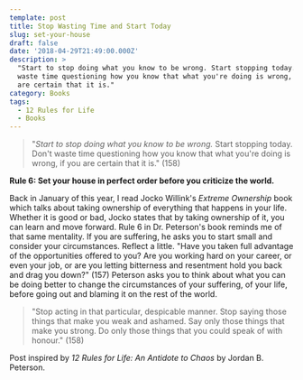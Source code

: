 ```yaml
---
template: post
title: Stop Wasting Time and Start Today
slug: set-your-house
draft: false
date: '2018-04-29T21:49:00.000Z'
description: >
  "Start to stop doing what you know to be wrong. Start stopping today. Don't
  waste time questioning how you know that what you're doing is wrong, if you
  are certain that it is."
category: Books
tags:
  - 12 Rules for Life
  - Books
---
```


> "*Start to stop doing what you know to be wrong.* Start stopping today. Don't waste time questioning how you know that what you're doing is wrong, if you are certain that it is." (158)

**Rule 6: Set your house in perfect order before you criticize the world.**

Back in January of this year, I read Jocko Willink's *Extreme Ownership* book which talks about taking ownership of everything that happens in your life. Whether it is good or bad, Jocko states that by taking ownership of it, you can learn and move forward. Rule 6 in Dr. Peterson's book reminds me of that same mentality. If you are suffering, he asks you to start small and consider your circumstances. Reflect a little. "Have you taken full advantage of the opportunities offered to you? Are you working hard on your career, or even your job, or are you letting bitterness and resentment hold you back and drag you down?" (157) Peterson asks you to think about what you can be doing better to change the circumstances of your suffering, of your life, before going out and blaming it on the rest of the world.

> "Stop acting in that particular, despicable manner. Stop saying those things that make you weak and ashamed. Say only those things that make you strong. Do only those things that you could speak of with honour." (158)


Post inspired by *12 Rules for Life: An Antidote to Chaos* by Jordan B. Peterson.
